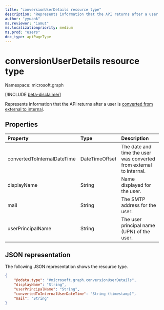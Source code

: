```yaml
---
title: "conversionUserDetails resource type"
description: "Represents information that the API returns after a user is converted from external to internal."
author: "yyuank"
ms.reviewer: "iamut"
ms.localizationpriority: medium
ms.prod: "users"
doc_type: apiPageType
---
```


# conversionUserDetails resource type

Namespace: microsoft.graph

[!INCLUDE [beta-disclaimer](../../includes/beta-disclaimer.md)]

Represents information that the API returns after a user is [converted from external to internal](../api/user-convertexternaltointernalmemberuser.md).

## Properties

| Property     | Type        | Description |
|:-------------|:------------|:------------|
|convertedToInternalDateTime|DateTimeOffset|The date and time the user was converted from external to internal.|
|displayName|String|Name displayed for the user.|
|mail|String|The SMTP address for the user.|
|userPrincipalName|String|The user principal name (UPN) of the user.|

## JSON representation

The following JSON representation shows the resource type.
<!-- {
  "blockType": "resource",
  "@odata.type": "microsoft.graph.conversionUserDetails"
}
-->
```json
{
    "@odata.type": "#microsoft.graph.conversionUserDetails",
    "displayName": "String",
    "userPrincipalName": "String",
    "convertedToInternalUserDateTime": "String (timestamp)",
    "mail": "String"
}
```